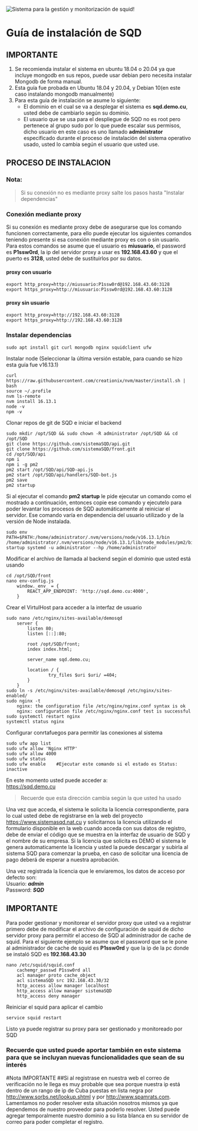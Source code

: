 ![Sistema para la gestión y monitorización de squid!](https://www.sistemasqd.nat.cu/static/media/SQD.f7a0d058.png "SQD")
# Guía de instalación de SQD
## IMPORTANTE

1. Se recomienda instalar el sistema en ubuntu 18.04 o 20.04 ya que incluye mongodb en sus repos, puede usar debian pero necesita instalar Mongodb de forma manual.
2. Esta guía fue probada en Ubuntu 18.04 y 20.04, y Debian 10(en este caso instalando mongodb manualmente)
3. Para esta guía de instalación se asume lo siguiente:
   * El dominio en el cual se va a desplegar el sistema es **sqd.demo.cu**, usted debe de cambiarlo según su dominio.
   * El usuario que se usa para el despliegue de SQD no es root pero pertenece al grupo sudo por lo que puede escalar sus permisos, dicho usuario en este caso es uno llamado **administrator** especificado durante el proceso de instalación del sistema operativo usado, usted lo cambia según el usuario que usted use.  
     
## PROCESO DE INSTALACION  
### Nota:
>  Si su conexión no es mediante proxy salte los pasos hasta "Instalar dependencias"

### Conexión mediante proxy
Si su conexión es mediante proxy debe de asegurarse que los comando funcionen correctamente, para ello puede ejecutar los siguientes comandos teniendo presente si esa conexión mediante proxy es con o sin usuario.     
Para estos comandos se asume que el usuario es **miusuario**, el password es **P1ssw0rd**, la ip del servidor proxy a usar es **192.168.43.60** y que el puerto es **3128**, usted debe de sustituirlos por su datos.
#### proxy con usuario
    export http_proxy=http://miusuario:P1ssw0rd@192.168.43.60:3128
    export https_proxy=http://miusuario:P1ssw0rd@192.168.43.60:3128
#### proxy sin usuario
    export http_proxy=http://192.168.43.60:3128
    export https_proxy=http://192.168.43.60:3128

### Instalar dependencias

    sudo apt install git curl mongodb nginx squidclient ufw

Instalar node (Seleccionar la última versión estable, para cuando se hizo esta guía fue v16.13.1)

    curl https://raw.githubusercontent.com/creationix/nvm/master/install.sh | bash
    source ~/.profile
    nvm ls-remote
    nvm install 16.13.1
    node -v
    npm -v

Clonar repos de git de SQD e iniciar el backend

    sudo mkdir /opt/SQD && sudo chown -R administrator /opt/SQD && cd /opt/SQD
    git clone https://github.com/sistemaSQD/api.git
    git clone https://github.com/sistemaSQD/front.git
    cd /opt/SQD/api
    npm i
    npm i -g pm2
    pm2 start /opt/SQD/api/SQD-api.js
    pm2 start /opt/SQD/api/handlers/SQD-bot.js
    pm2 save
    pm2 startup

Si al ejecutar el comando **pm2 startup** le pide ejecutar un comando como el mostrado a continuación, entonces copie ese comando y ejecutelo para poder levantar los procesos de SQD automáticamente al reiniciar el servidor. Ese comando varía en dependencia del usuario utilizado y de la versión de Node instalada.

    sudo env PATH=$PATH:/home/administrator/.nvm/versions/node/v16.13.1/bin /home/administrator/.nvm/versions/node/v16.13.1/lib/node_modules/pm2/bin/pm2 startup systemd -u administrator --hp /home/administrator

Modificar el archivo de llamada al backend según el dominio que usted está usando

    cd /opt/SQD/front
    nano env-config.js
        window._env_ = {
            REACT_APP_ENDPOINT: 'http://sqd.demo.cu:4000',
        }

Crear el VirtulHost para acceder a la interfaz de usuario

    sudo nano /etc/nginx/sites-available/demosqd
        server {
            listen 80;
            listen [::]:80;

            root /opt/SQD/front;
            index index.html;

            server_name sqd.demo.cu;

            location / {
                    try_files $uri $uri/ =404;
            }
        }
    sudo ln -s /etc/nginx/sites-available/demosqd /etc/nginx/sites-enabled/
    sudo nginx -t
        nginx: the configuration file /etc/nginx/nginx.conf syntax is ok
        nginx: configuration file /etc/nginx/nginx.conf test is successful
    sudo systemctl restart nginx
    systemctl status nginx

Configurar conrtafuegos para permitir las conexiones al sistema

    sudo ufw app list
    sudo ufw allow 'Nginx HTTP'
    sudo ufw allow 4000
    sudo ufw status
    sudo ufw enable    #Ejecutar este comando si el estado es Status: inactive

En este momento usted puede acceder a:   
https://sqd.demo.cu    
> Recuerde que esta dirección cambia según la que usted ha usado

Una vez que acceda, el sistema le solicita la licencia correspondiente, para lo cual usted debe de registrarse en la web del proyecto https://www.sistemasqd.nat.cu y solicitarnos la licencia utilizando el formulario disponible en la web cuando acceda con sus datos de registro, debe de enviar el código que se muestra en la interfaz de usuario de SQD y el nombre de su empresa. Si la licencia que solicita es DEMO el sistema le genera automaticamente la licencia y usted la puede descargar y subirla al sistema SQD para comenzar la prueba, en caso de solicitar una licencia de pago deberá de esperar a nuestra aprobación.  

Una vez registrada la licencia que le enviaremos, los datos de acceso por defecto son:   
Usuario:  ***admin***    
Password: ***SQD***
## IMPORTANTE
Para poder gestionar y monitorear el servidor proxy que usted va a registrar primero debe de modificar el archivo de configuración de squid de dicho servidor proxy para permitir el acceso de SQD al administrador de cache de squid. Para el siguiente ejemplo se asume que el password que se le pone al administrador de cache de squid es **P1ssw0rd** y que la ip de la pc donde se instaló SQD es **192.168.43.30**

    nano /etc/squid/squid.conf
        cachemgr_passwd P1ssw0rd all
        acl manager proto cache_object
        acl sistemaSQD src 192.168.43.30/32
        http_access allow manager localhost
        http_access allow manager sistemaSQD
        http_access deny manager

Reiniciar el squid para aplicar el cambio

    service squid restart

Listo ya puede registrar su proxy para ser gestionado y monitoreado por SQD

### Recuerde que usted puede aportar también en este sistema para que se incluyan nuevas funcionalidades que sean de su interés

#Nota IMPORTANTE
##Si al registrase en nuestra web el correo de verificación no le llega es muy probable que sea porque nuestra ip está dentro de un rango de ip de Cuba puestas en lista negra por http://www.sorbs.net/lookup.shtml y por http://www.spamrats.com. Lamentamos no poder resolver esta situación nosotros mismos ya que dependemos de nuestro proveedor para poderlo resolver. Usted puede agregar temporalmente nuestro dominio a su lista blanca en su servidor de correo para poder completar el registro. 
